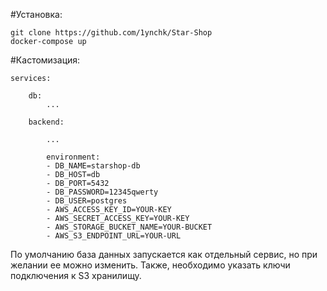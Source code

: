 #Установка:

```
git clone https://github.com/1ynchk/Star-Shop
docker-compose up
```

#Кастомизация: 

```
services:

    db: 
        ...

    backend:

        ... 

        environment:
        - DB_NAME=starshop-db
        - DB_HOST=db
        - DB_PORT=5432
        - DB_PASSWORD=12345qwerty
        - DB_USER=postgres
        - AWS_ACCESS_KEY_ID=YOUR-KEY
        - AWS_SECRET_ACCESS_KEY=YOUR-KEY
        - AWS_STORAGE_BUCKET_NAME=YOUR-BUCKET
        - AWS_S3_ENDPOINT_URL=YOUR-URL 
```

По умолчанию база данных запускается как отдельный сервис, но при желании ее можно изменить. Также, необходимо указать ключи подключения к S3 хранилищу. 

